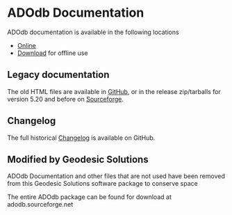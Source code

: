# ADOdb Documentation

ADOdb documentation is available in the following locations

- [Online](http://adodb.org/)
- [Download](https://sourceforge.net/projects/adodb/files/Documentation/) for offline use

## Legacy documentation

The old HTML files are available in
[GitHub](https://github.com/ADOdb/ADOdb/tree/8b8133771ecbe9c95e57abbe5dc3757f0226bfcd/docs),
or in the release zip/tarballs for version 5.20 and before on
[Sourceforge](https://sourceforge.net/projects/adodb/files/adodb-php5-only/).

## Changelog

The full historical [Changelog](changelog.md) is available on GitHub.

## Modified by Geodesic Solutions

ADOdb Documentation and other files that are not used have been removed from this
Geodesic Solutions software package to conserve space

The entire ADOdb package can be found for download at adodb.sourceforge.net